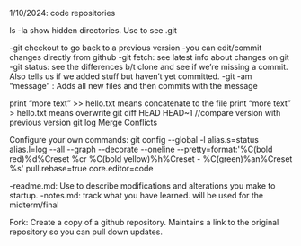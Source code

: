 1/10/2024: code repositories


ls -la
show hidden directories. Use to see .git

-git checkout to go back to a previous version
-you can edit/commit changes directly from github
-git fetch: see latest info about changes on git
-git status: see the differences b/t clone and see if we’re missing a commit. 
Also tells us if we added stuff but haven’t yet committed.
-git -am “message” : Adds all new files and then commits with the message

print “more text” >> hello.txt means concatenate to the file
print “more text” > hello.txt means overwrite
git diff HEAD HEAD~1 //compare version with previous version
git log
Merge Conflicts


Configure your own commands:
git config --global -l
alias.s=status
alias.l=log --all --graph --decorate --oneline --pretty=format:'%C(bold 
red)%d%Creset %cr %C(bold yellow)%h%Creset - %C(green)%an%Creset %s'
pull.rebase=true
core.editor=code



-readme.md: Use to describe modifications and alterations you make to 
startup.
-notes.md: track what you have learned. will be used for the midterm/final

Fork: Create a copy of a github repository. Maintains a link to the original 
repository so you can pull down updates.
